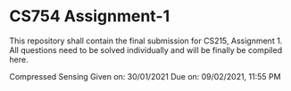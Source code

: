 # CS754 Assignment-1
This repository shall contain the final submission for CS215, Assignment 1.
All questions need to be solved individually and will be finally be compiled here.

Compressed Sensing
Given on: 30/01/2021
Due on: 09/02/2021, 11:55 PM
